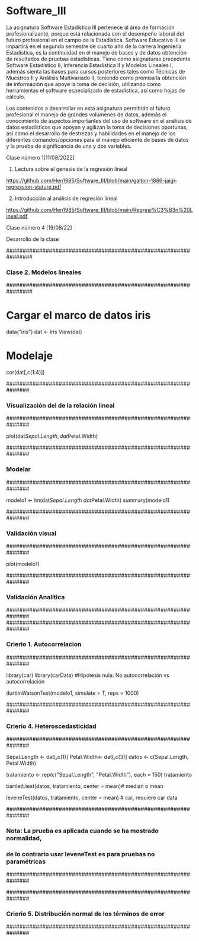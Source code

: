 # Software_III

La asignatura Software Estadístico III pertenece al área de formación profesionalizante,
porque está relacionada con el desempeño laboral del futuro profesional en el campo de 
la Estadística. Software Educativo III se impartirá en el segundo semestre de cuarto año de la carrera 
Ingeniería Estadística, es la continuidad en el manejo de bases y de datos obtención de 
resultados de pruebas estadísticas. Tiene como asignaturas precedente Software
Estadístico II, Inferencia Estadística II y Modelos Lineales I, además sienta las bases 
para cursos posteriores tales como Técnicas de Muestreo II y Análisis Multivariado II, 
teniendo como premisa la obtención de información que apoye la toma de decisión, 
utilizando como herramientas el software especializado de estadística, así como hojas 
de cálculo.

Los contenidos a desarrollar en esta asignatura permitirán al futuro profesional el manejo 
de grandes volúmenes de datos, además el conocimiento de aspectos importantes del
uso de software en el análisis de datos estadísticos que apoyan y agilizan la toma de 
decisiones oportunas, así como el desarrollo de destrezas y habilidades en el manejo de 
los diferentes comandos/opciones para el manejo eficiente de bases de datos y la prueba
de significancia de una y dos variables.


Clase número 1[11/08/2022]

1. Lectura sobre el genesis de la regresión lineal

https://github.com/Hen1985/Software_III/blob/main/galton-1886-jaigi-regression-stature.pdf

2. Introducción al análisis de regresión lineal

https://github.com/Hen1985/Software_III/blob/main/Regresi%C3%B3n%20Lineal.pdf

Clase número 4 [19/08/22]

Desarrollo de la clase 

################################################################
###                Clase 2. Modelos lineales
################################################################
# Cargar el marco de datos iris 

data("iris")
dat <- iris
View(dat)

# Modelaje 

cor(dat[,c(1:4)])

###############################################################
### Visualización del de la relación lineal 
###############################################################

plot(dat$Sepal.Length, dat$Petal.Width)

###############################################################
### Modelar  
###############################################################

modelo1 <- lm(dat$Sepal.Length~dat$Petal.Width)
summary(modelo1)

###############################################################
### Validación visual  
###############################################################

plot(modelo1)

###############################################################
### Validación Analítica  
###############################################################
###############################################################
### Crierio 1. Autocorrelacion 
###############################################################

library(car)
library(carData)
#Hipótesis nula: No autocorrelación vs autocorrelación

durbinWatsonTest(modelo1, simulate = T, reps = 1000)

###############################################################
### Crierio 4. Heteroscedasticidad
###############################################################

Sepal.Length <- dat[,c(1)]
Petal.Width<- dat[,c(3)]
datos <- c(Sepal.Length, Petal.Width)

tratamiento <- rep(c("Sepal.Length", "Petal.Width"), each = 150)
tratamiento

bartlett.test(datos, tratamiento, center = mean)# median o mean

leveneTest(datos, tratamiento, center = mean) # car, requiere car data

###############################################################
### Nota: La prueba es aplicada cuando se ha mostrado normalidad, 
### de lo contrario usar leveneTest es para pruebas no paramétricas
###############################################################

###############################################################
### Crierio 5. Distribución normal de los términos de error
###############################################################
